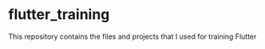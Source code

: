 # flutter_training
This repository contains the files and projects that I used for training Flutter
